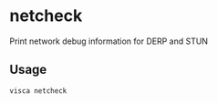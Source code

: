 # netcheck

Print network debug information for DERP and STUN

## Usage

```console
visca netcheck
```
